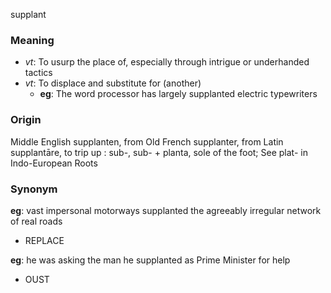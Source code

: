 supplant
### Meaning
+ _vt_: To usurp the place of, especially through intrigue or underhanded tactics
+ _vt_: To displace and substitute for (another)
    + __eg__: The word processor has largely supplanted electric typewriters

### Origin

Middle English supplanten, from Old French supplanter, from Latin supplantāre, to trip up : sub-, sub- + planta, sole of the foot; See plat- in Indo-European Roots

### Synonym

__eg__: vast impersonal motorways supplanted the agreeably irregular network of real roads

+ REPLACE

__eg__: he was asking the man he supplanted as Prime Minister for help

+ OUST



